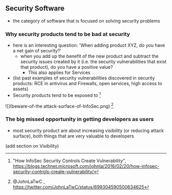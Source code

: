 ## Security Software

  - the category of software that is focused on solving security problems


### Why security products tend to be bad at security

  - here is an interesting question: 'When adding product XYZ, do you have a net gain of security?'
    - when you add up the benefit of the new product and subtract the security issues created by it (i.e. the security vulnerabilities that exist that product), do you have a positive value?
      - This also applies for Services
  - (list past examples of security vulnerabilities discovered in security products: RCE in antivirus and Firewalls, open services, high access to assets)
  - Security products tend to be exposed to [^infosec-insecurity]

![](beware-of-the attack-surface-of-InfoSec.png) [^beware-infosec]

[^infosec-insecurity]: "How InfoSec Security Controls Create Vulnerability", https://blogs.technet.microsoft.com/johnla/2016/02/20/how-infosec-security-controls-create-vulnerability/

[^beware-infosec]: @JohnLaTwC ,  https://twitter.com/JohnLaTwC/status/699304590500634625


### The big missed opportunity in getting developers as users

  - most security product are about increasing visibility (or reducing attack surface), both things that are very valuable to developers

(add section on Visibility)
